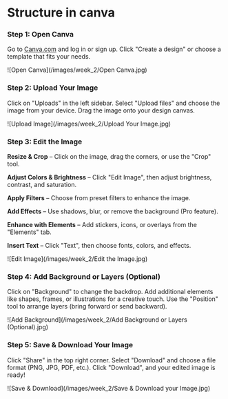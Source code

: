 # Structure in canva

### **Step 1: Open Canva**
Go to [Canva.com](https://www.canva.com/) and log in or sign up.
Click "Create a design" or choose a template that fits your needs.

![Open Canva](/images/week_2/Open Canva.jpg)

### **Step 2: Upload Your Image**
Click on "Uploads" in the left sidebar.
Select "Upload files" and choose the image from your device.
Drag the image onto your design canvas.

![Upload Image](/images/week_2/Upload Your Image.jpg)



### **Step 3: Edit the Image**

**Resize & Crop** – Click on the image, drag the corners, or use the "Crop" tool.

**Adjust Colors & Brightness** – Click "Edit Image", then adjust brightness, contrast, and saturation.

**Apply Filters** – Choose from preset filters to enhance the image.

**Add Effects** – Use shadows, blur, or remove the background (Pro feature).

**Enhance with Elements** – Add stickers, icons, or overlays from the "Elements" tab.

**Insert Text** – Click "Text", then choose fonts, colors, and effects.

![Edit Image](/images/week_2/Edit the Image.jpg)


### **Step 4: Add Background or Layers (Optional)**
Click on "Background" to change the backdrop.
Add additional elements like shapes, frames, or illustrations for a creative touch.
Use the "Position" tool to arrange layers (bring forward or send backward).

![Add Background](/images/week_2/Add Background or Layers (Optional).jpg)


### **Step 5: Save & Download Your Image**
Click "Share" in the top right corner.
Select "Download" and choose a file format (PNG, JPG, PDF, etc.).
Click "Download", and your edited image is ready!

![Save & Download](/images/week_2/Save & Download your Image.jpg)




		
